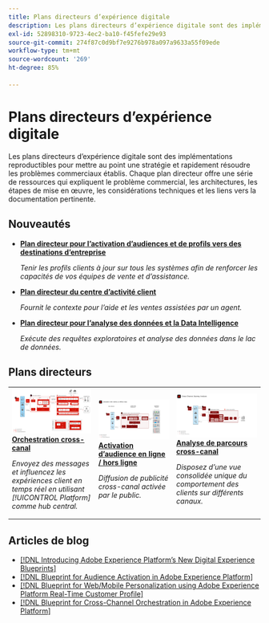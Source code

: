 ```yaml
---
title: Plans directeurs d’expérience digitale
description: Les plans directeurs d’expérience digitale sont des implémentations reproductibles pour mettre au point une stratégie et résoudre les problèmes commerciaux établis. Ils accélèrent le retour sur investissement et assurent un chemin rapide vers le succès.
exl-id: 52898310-9723-4ec2-ba10-f45fefe29e93
source-git-commit: 274f87c0d9bf7e9276b978a097a9633a55f09ede
workflow-type: tm+mt
source-wordcount: '269'
ht-degree: 85%

---
```


# Plans directeurs d’expérience digitale

Les plans directeurs d’expérience digitale sont des implémentations reproductibles pour mettre au point une stratégie et rapidement résoudre les problèmes commerciaux établis. Chaque plan directeur offre une série de ressources qui expliquent le problème commercial, les architectures, les étapes de mise en œuvre, les considérations techniques et les liens vers la documentation pertinente.

## Nouveautés

* **[Plan directeur pour l’activation d’audiences et de profils vers des destinations d’entreprise](/help/blueprints/audience-activation/enterprise-destinations.md)**

   *Tenir les profils clients à jour sur tous les systèmes afin de renforcer les capacités de vos équipes de vente et d’assistance.*
* **[Plan directeur du centre d’activité client](/help/blueprints/audience-activation/customer-activity.md)**

   *Fournit le contexte pour l’aide et les ventes assistées par un agent.*
* **[Plan directeur pour l’analyse des données et la Data Intelligence](/help/blueprints/data-insights/analysis.md)**

   *Exécute des requêtes exploratoires et analyse des données dans le lac de données.*

## Plans directeurs

<table style="table-layout:fixed">
<tr>
  <td>
    <a href="https://experienceleague.adobe.com/docs/blueprints-learn/architecture/customer-journeys/journey-optimizer.html?lang=fr"><img alt="Image miniature pour les mesages déclenchés et le plan directeur d’Experience Platform" src="customer-journeys/assets/ajo-architecture.svg" /></a>
    <div><a href="https://experienceleague.adobe.com/docs/blueprints-learn/architecture/customer-journeys/journey-optimizer.html"><strong>Orchestration cross-canal</strong></a></div>
    <p><em>Envoyez des messages et influencez les expériences client en temps réel en utilisant [!UICONTROL Platform] comme hub central.</em></p>
  </td>
  <td>
    <a href="https://experienceleague.adobe.com/docs/blueprints-learn/architecture/audience-activation/known.html"><img alt="Image miniature du plan directeur d’activation du client connu" src="audience-activation/assets/online_offline_activation.svg" /></a>
    <div><a href="https://experienceleague.adobe.com/docs/blueprints-learn/architecture/audience-activation/known.html"><strong>Activation d’audience en ligne / hors ligne</strong></a></div>
    <p><em>Diffusion de publicité cross-canal activée par le public.</em></p>
  </td>
  <td>
    <a href="https://experienceleague.adobe.com/docs/analytics-platform/using/cja-usecases/cross-channel.html?lang=fr"><img alt="Image miniature du plan directeur de consolidation des données de comportement digital" src="customer-journey-analytics/assets/CJA.svg" /></a>
    <div><a href="https://experienceleague.adobe.com/docs/analytics-platform/using/cja-usecases/cross-channel.html?lang=en"><strong>Analyse de parcours cross-canal</strong></a></div>
    <p><em>Disposez d’une vue consolidée unique du comportement des clients sur différents canaux.</em></p>
  </td>
</tr>
</table>

## Articles de blog

* [[!DNL Introducing Adobe Experience Platform’s New Digital Experience Blueprints]](https://medium.com/adobetech/introducing-adobe-experience-platforms-new-digital-experience-blueprints-93a6b5f5da7c)
* [[!DNL Blueprint for Audience Activation in Adobe Experience Platform]](https://medium.com/adobetech/a-blueprint-for-audience-activation-in-adobe-experience-platform-b2b30fae90fd)
* [[!DNL Blueprint for Web/Mobile Personalization using Adobe Experience Platform Real-Time Customer Profile]](https://medium.com/adobetech/blueprint-for-web-personalization-using-adobe-experience-platform-real-time-customer-profile-fef2ce7a4b2f)
* [[!DNL Blueprint for Cross-Channel Orchestration in Adobe Experience Platform]](https://medium.com/adobetech/blueprint-for-multi-channel-orchestration-in-adobe-experience-platform-c68317e94184)
